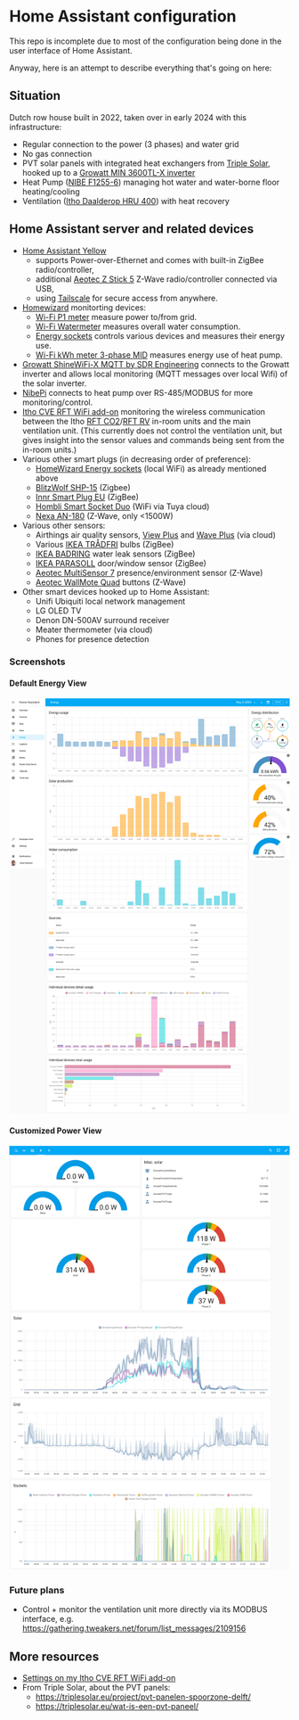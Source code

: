 # Home Assistant configuration

This repo is incomplete due to most of the configuration being done in the user
interface of Home Assistant.

Anyway, here is an attempt to describe everything that's going on here:

## Situation

Dutch row house built in 2022, taken over in early 2024 with this infrastructure:
- Regular connection to the power (3 phases) and water grid
- No gas connection
- PVT solar panels with integrated heat exchangers from [Triple Solar](https://triplesolar.eu/en/),
  hooked up to a [Growatt MIN 3600TL-X inverter](https://growatt.tech/product/growatt-min-3600-tl-x-1-phase-inverter/)
- Heat Pump ([NIBE F1255-6](https://www.nibe.eu/en-eu/products/heat-pumps/ground-source-heat-pumps/f1255))
  managing hot water and water-borne floor heating/cooling
- Ventilation ([Itho Daalderop HRU 400](https://www.ithodaalderop.nl/hru400)) with heat recovery

## Home Assistant server and related devices

- [Home Assistant Yellow](https://www.home-assistant.io/yellow/)
    - supports Power-over-Ethernet and comes with built-in ZigBee radio/controller,
    - additional [Aeotec Z Stick 5](https://aeotec.com/products/aeotec-z-stick-gen5/) Z-Wave radio/controller connected via USB,
    - using [Tailscale](https://tailscale.com) for secure access from anywhere.
- [Homewizard](https://www.homewizard.com) monitorting devices:
    - [Wi-Fi P1 meter](https://www.homewizard.com/shop/wi-fi-p1-meter-rj12-2/) measure power to/from grid.
    - [Wi-Fi Watermeter](https://www.homewizard.com/shop/wi-fi-watermeter/) measures overall water consumption.
    - [Energy sockets](https://www.homewizard.com/shop/wi-fi-energy-socket-16a-set/) controls various devices and measures their energy use.
    - [Wi-Fi kWh meter 3-phase MID](https://www.homewizard.com/shop/wi-fi-kwh-meter-3-phase/) measures energy use of heat pump.
- [Growatt ShineWiFi-X MQTT by SDR Engineering](https://www.sdr-engineering.nl/webshop/index.php?route=product/product&product_id=60) connects to the Growatt inverter and allows local monitoring (MQTT messages over local Wifi) of the solar inverter.
- [NibePi](https://github.com/anerdins/nibepi) connects to heat pump over RS-485/MODBUS for more monitoring/control.
- [Itho CVE RFT WiFi add-on](https://www.tindie.com/products/nrgwatch/itho-cve-rft-wifi-add-on/) monitoring the wireless communication between the Itho [RFT CO2](https://www.ithodaalderop.nl/nl-NL/professional/product/04-00045)/[RFT RV](https://www.ithodaalderop.nl/nl-NL/professional/product/04-00046) in-room units and the main ventilation unit. (This currently does not control the ventilation unit, but gives insight into the sensor values and commands being sent from the in-room units.)
- Various other smart plugs (in decreasing order of preference):
    - [HomeWizard Energy sockets](https://www.homewizard.com/shop/wi-fi-energy-socket-16a-set/) (local WiFi) as already mentioned above
    - [BlitzWolf SHP-15](https://www.blitzwolfeurope.com/Blitzwolf-BW-SHP15-ZigBee-3-0-Smart-Socket-220V) (Zigbee)
    - [Innr Smart Plug EU](https://www.innr.com/en/product/innr-smart-plug-eu-with-power-monitoring/) (ZigBee)
    - [Hombli Smart Socket Duo](https://www.hombli.com/products/smart-socket-duo/) (WiFi via Tuya cloud)
    - [Nexa AN-180](https://nexa.se/smarta-hem/z-wave/an-180) (Z-Wave, only <1500W)
- Various other sensors:
    - Airthings air quality sensors, [View Plus](https://www.airthings.com/view-plus) and [Wave Plus](https://www.airthings.com/wave-plus) (via cloud)
    - Various [IKEA TRÅDFRI]() bulbs (ZigBee)
    - [IKEA BADRING](https://www.ikea.com/nl/en/p/badring-water-leakage-sensor-smart-60504352/) water leak sensors (ZigBee)
    - [IKEA PARASOLL](https://www.ikea.com/nl/en/p/parasoll-door-window-sensor-smart-white-80504308/) door/window sensor (ZigBee)
    - [Aeotec MultiSensor 7](https://aeotec.com/products/aeotec-multi-sensor-6/) presence/environment sensor (Z-Wave)
    - [Aeotec WallMote Quad](https://aeotec.com/products/aeotec-wallmote-quad/) buttons (Z-Wave)
- Other smart devices hooked up to Home Assistant:
    - Unifi Ubiquiti local network management
    - LG OLED TV
    - Denon DN-500AV surround receiver
    - Meater thermometer (via cloud)
    - Phones for presence detection

### Screenshots

#### Default Energy View

![Default Energy View](pictures/default_energy_screen.png)

#### Customized Power View

![Customized Power View](pictures/custom_power_screen.png)

### Future plans

- Control + monitor the ventilation unit more directly via its MODBUS interface, e.g. https://gathering.tweakers.net/forum/list_messages/2109156

## More resources

- [Settings on my Itho CVE RFT WiFi add-on](nrg-itho_settings.md)
- From Triple Solar, about the PVT panels:
    - https://triplesolar.eu/project/pvt-panelen-spoorzone-delft/
    - https://triplesolar.eu/wat-is-een-pvt-paneel/
